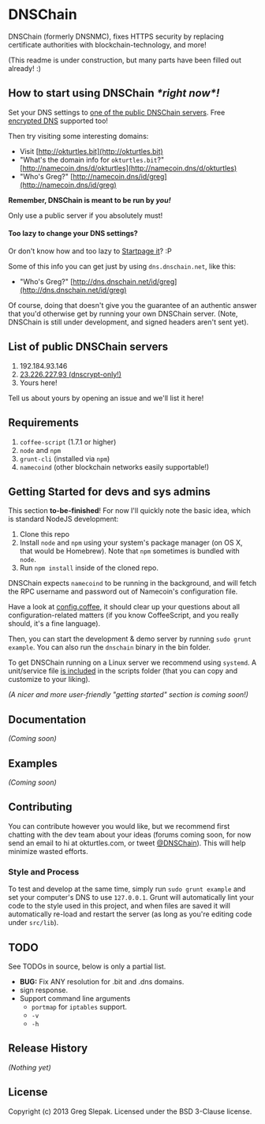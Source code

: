 # DNSChain
<!-- # DNSChain [![Build Status](https://secure.travis-ci.org/okTurtles/dnschain.png?branch=master)](http://travis-ci.org/okTurtles/dnschain) -->

DNSChain (formerly DNSNMC), fixes HTTPS security by replacing certificate authorities with blockchain-technology, and more!

(This readme is under construction, but many parts have been filled out already! :)

## How to start using DNSChain _\*right now\*!_

Set your DNS settings to [one of the public DNSChain servers](#servers). Free [encrypted DNS](https://gist.github.com/taoeffect/8855230) supported too!

Then try visiting some interesting domains:

- Visit [http://okturtles.bit](http://okturtles.bit)
- "What's the domain info for `okturtles.bit`?" [http://namecoin.dns/d/okturtles](http://namecoin.dns/d/okturtles)
- "Who's Greg?" [http://namecoin.dns/id/greg](http://namecoin.dns/id/greg)

__Remember, DNSChain is meant to be run by *you!*__

Only use a public server if you absolutely must!

#### Too lazy to change your DNS settings?

Or don't know how and too lazy to [Startpage it](https://startpage.com/do/search?q=how+to+change+DNS+settings)? :P

Some of this info you can get just by using `dns.dnschain.net`, like this:

- "Who's Greg?" [http://dns.dnschain.net/id/greg](http://dns.dnschain.net/id/greg)

Of course, doing that doesn't give you the guarantee of an authentic answer that you'd otherwise get by running your own DNSChain server. (Note, DNSChain is still under development, and signed headers aren't sent yet).

<a name="servers"></a>
## List of public DNSChain servers

1. 192.184.93.146
2. [23.226.227.93 (dnscrypt-only!)](https://gist.github.com/taoeffect/8855230)
3. Yours here!

Tell us about yours by opening an issue and we'll list it here!

## Requirements

1. `coffee-script` (1.7.1 or higher)
2. `node` and `npm`
3. `grunt-cli` (installed via `npm`)
4. `namecoind` (other blockchain networks easily supportable!)

## Getting Started for devs and sys admins

This section __to-be-finished__! For now I'll quickly note the basic idea, which is standard NodeJS development:

1. Clone this repo
2. Install `node` and `npm` using your system's package manager (on OS X, that would be Homebrew). Note that `npm` sometimes is bundled with `node`.
3. Run `npm install` inside of the cloned repo.

DNSChain expects `namecoind` to be running in the background, and will fetch the RPC username and password out of Namecoin's configuration file.

Have a look at [config.coffee](src/lib/config.coffee), it should clear up your questions about all configuration-related matters (if you know CoffeeScript, and you really should, it's a fine language).

Then, you can start the development & demo server by running `sudo grunt example`. You can also run the `dnschain` binary in the bin folder.

To get DNSChain running on a Linux server we recommend using `systemd`. A unit/service file [is included](scripts/dnschain.service) in the scripts folder (that you can copy and customize to your liking).

_(A nicer and more user-friendly "getting started" section is coming soon!)_

<!-- Install the module with: `npm install dnschain`

```javascript
var dnschain = require('dnschain');
dnschain.awesome(); // "awesome"
```
 -->
## Documentation
_(Coming soon)_

## Examples
_(Coming soon)_

## Contributing

You can contribute however you would like, but we recommend first chatting with the dev team about your ideas (forums coming soon, for now send an email to hi at okturtles.com, or tweet [@DNSChain](https://twitter.com/dnschain)). This will help minimize wasted efforts.

### Style and Process

To test and develop at the same time, simply run `sudo grunt example` and set your computer's DNS to use `127.0.0.1`. Grunt will automatically lint your code to the style used in this project, and when files are saved it will automatically re-load and restart the server (as long as you're editing code under `src/lib`).

## TODO

See TODOs in source, below is only a partial list.

- __BUG:__ Fix ANY resolution for .bit and .dns domains.
- sign response.
- Support command line arguments
    - `portmap` for `iptables` support.
    - `-v`
    - `-h`

## Release History
_(Nothing yet)_

## License
Copyright (c) 2013 Greg Slepak. Licensed under the BSD 3-Clause license.

